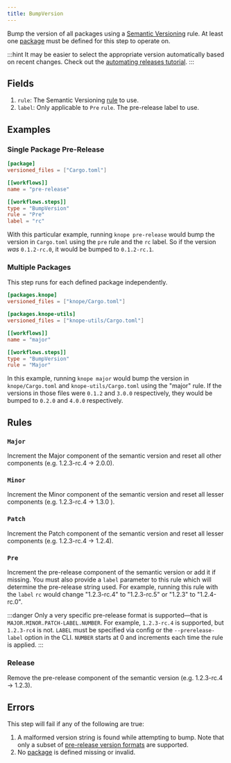 ```yaml
---
title: BumpVersion
---
```


Bump the version of all packages using a [Semantic Versioning] rule. At least one [package] must be defined for this step to operate on.

:::hint
It may be easier to select the appropriate version automatically based on recent changes.
Check out the [automating releases tutorial](/tutorials/releasing-basic-projects).
:::

## Fields

1. `rule`: The Semantic Versioning [rule](#rules) to use.
2. `label`: Only applicable to `Pre` `rule`. The pre-release label to use.

## Examples

### Single Package Pre-Release

```toml
[package]
versioned_files = ["Cargo.toml"]

[[workflows]]
name = "pre-release"

[[workflows.steps]]
type = "BumpVersion"
rule = "Pre"
label = "rc"
```

With this particular example, running `knope pre-release` would bump the version in `Cargo.toml` using the `pre` rule and the `rc` label.
So if the version _was_ `0.1.2-rc.0`, it would be bumped to `0.1.2-rc.1`.

### Multiple Packages

This step runs for each defined package independently.

```toml
[packages.knope]
versioned_files = ["knope/Cargo.toml"]

[packages.knope-utils]
versioned_files = ["knope-utils/Cargo.toml"]

[[workflows]]
name = "major"

[[workflows.steps]]
type = "BumpVersion"
rule = "Major"
```

In this example, running `knope major` would bump the version in `knope/Cargo.toml` and `knope-utils/Cargo.toml` using the "major" rule. If the versions in those files were `0.1.2` and `3.0.0` respectively, they would be bumped to `0.2.0` and `4.0.0` respectively.

## Rules

### `Major`

Increment the Major component of the semantic version and reset all other components (e.g. 1.2.3-rc.4 -> 2.0.0).

### `Minor`

Increment the Minor component of the semantic version and reset all lesser components (e.g. 1.2.3-rc.4 -> 1.3.0 ).

### `Patch`

Increment the Patch component of the semantic version and reset all lesser components (e.g. 1.2.3-rc.4 -> 1.2.4).

### `Pre`

Increment the pre-release component of the semantic version or add it if missing. You must also provide a `label` parameter to this rule which will determine the pre-release string used. For example, running this rule with the `label` `rc` would change "1.2.3-rc.4" to "1.2.3-rc.5" or "1.2.3" to "1.2.4-rc.0".

:::danger
Only a very specific pre-release format is supported—that is `MAJOR.MINOR.PATCH-LABEL.NUMBER`. For example, `1.2.3-rc.4` is supported, but `1.2.3-rc4` is not. `LABEL` must be specified via config or the `--prerelease-label` option in the CLI. `NUMBER` starts at 0 and increments each time the rule is applied.
:::

### Release

Remove the pre-release component of the semantic version (e.g. 1.2.3-rc.4 -> 1.2.3).

## Errors

This step will fail if any of the following are true:

1. A malformed version string is found while attempting to bump. Note that only a subset of [pre-release version formats](#pre) are supported.
2. No [package] is defined missing or invalid.

[semantic versioning]: /reference/concepts/semantic-versioning
[package]: /reference/config-file/packages
[conventional commits]: /reference/concepts/conventional-commits
[`preparerelease`]: /reference/config-file/steps/prepare-release
